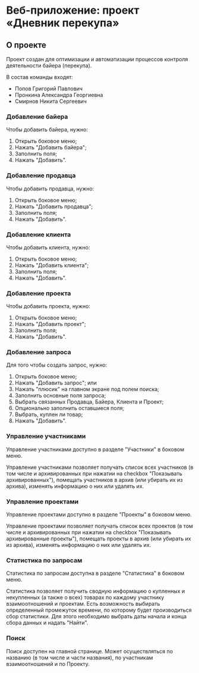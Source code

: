 # Веб-приложение: проект «Дневник перекупа»
<!-- ABOUT THE PROJECT -->
## О проекте
Проект создан для оптимизации и автоматизации процессов контроля деятельности байера (перекупа).

В состав команды входят:
* Попов Григорий Павлович
* Пронкина Александра Георгиевна
* Смирнов Никита Сергеевич
<!-- GETTING STARTED -->

### Добавление байера
Чтобы добавить байера, нужно:
1. Открыть боковое меню;
2. Нажать "Добавить байера";
3. Заполнить поля;
4. Нажать "Добавить".

### Добавление продавца
Чтобы добавить продавца, нужно:
1. Открыть боковое меню;
2. Нажать "Добавить продавца";
3. Заполнить поля;
4. Нажать "Добавить".

### Добавление клиента
Чтобы добавить клиента, нужно:
1. Открыть боковое меню;
2. Нажать "Добавить клиента";
3. Заполнить поля;
4. Нажать "Добавить".

### Добавление проекта
Чтобы добавить проекта, нужно:
1. Открыть боковое меню;
2. Нажать "Добавить проект";
3. Заполнить поля;
4. Нажать "Добавить".

### Добавление запроса
Для того чтобы создать запрос, нужно:
1. Открыть боковое меню;
2. Нажать "Добавить запрос";
или
3. Нажать "плюсик" на главном экране под полем поиска;
4. Заполнить основные поля запроса;
5. Выбрать связанных Продавца, Байера, Клиента и Проект;
6. Опционально заполнить оставшиеся поля;
7. Выбрать, куплен ли товар;
8. Нажать "Добавить".

### Управление участниками
Управление участниками доступно в разделе "Участники" в боковом меню.

Управление участниками позволяет получать список всех участников (в том числе и архивированных при нажатии на checkbox "Показывать архивированных"), 
помещать участников в архив (или убирать их из архива), изменять информацию о них или удалять их.

### Управление проектами
Управление проектами доступно в разделе "Проекты" в боковом меню.

Управление проектами позволяет получать список всех проектов (в том числе и архивированных при нажатии на checkbox "Показывать архивированные проекты"), 
помещать проекты в архив (или убирать их из архива), изменять информацию о них или удалять их.

### Статистика по запросам
Статистика по запросам доступна в разделе "Статистика" в боковом меню.

Статистика позволяет получить сводную информацию о купленных и некупленных (а также о всех) товарах по каждому участнику взаимоотношений и проектам. 
Есть возможность выбирать определенный промежуток времени, по которому будет производиться сбор статистики. Для этого необходимо выбрать даты начала и конца сбора данных и надать "Найти".

### Поиск
Поиск доступен на главной странице. Может осуществляться по названию (в том числе и части названия), по участникам взаимоотношений и по Проекту.
